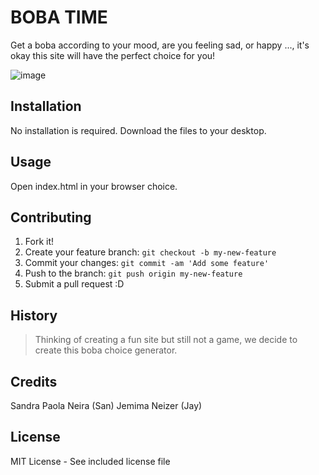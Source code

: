 # BOBA TIME 

Get a boba according to your mood, are you feeling sad, or happy ..., it's okay this site will have the perfect choice for you!

![image](./images/allflavours.png)

## Installation
No installation is required. Download the files to your desktop.
## Usage
Open index.html in your browser choice.
## Contributing
1. Fork it!
2. Create your feature branch: `git checkout -b my-new-feature`
3. Commit your changes: `git commit -am 'Add some feature'`
4. Push to the branch: `git push origin my-new-feature`
5. Submit a pull request :D
## History
>Thinking of creating a fun site but still not a game, we decide to create this boba choice generator.
## Credits
Sandra Paola Neira (San) Jemima Neizer (Jay)
## License
MIT License - See included license file
